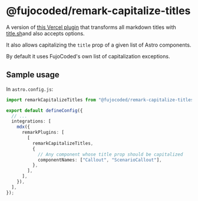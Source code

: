 # @fujocoded/remark-capitalize-titles

A version of [this Vercel plugin](https://github.com/vercel/remark-capitalize) that transforms all markdown titles with [title.sh](https://github.com/zeit/title)and also accepts options.

It also allows capitalizing the `title` prop of a given list of Astro components.

By default it uses FujoCoded's own list of capitalization exceptions.

## Sample usage

In `astro.config.js`:

```ts
import remarkCapitalizeTitles from "@fujocoded/remark-capitalize-titles";

export default defineConfig({
  // ...
  integrations: [
    mdx({
      remarkPlugins: [
        [
          remarkCapitalizeTitles,
          {
            // Any component whose title prop should be capitalized
            componentNames: ["Callout", "ScenarioCallout"],
          },
        ],
      ],
    }),
  ],
});
```
